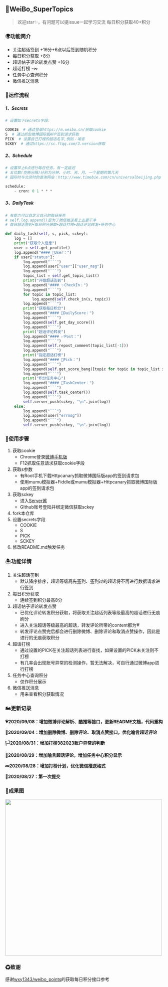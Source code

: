 ## 🎐WeiBo_SuperTopics

> 欢迎star✨，有问题可以提issue一起学习交流
> 每日积分获取40+积分



### 🌍功能简介


- 关注超话签到 +16分+6点以后签到随机积分
- 每日积分获取 +8分
- 超话帖子评论转发点赞 +16分
- 超话打榜 -∞
- 任务中心查询积分
- 微信推送消息


### 🚀运作流程

##### 1、Secrets

```python
# 设置如下secrets字段:

COOKIE  # 通过登录https://m.weibo.cn/获取cookie
S  # 通过抓包微博国际版APP签到请求获取
PICK  # 设置自己打榜的超话名字,例如：喻言
SCKEY  # 通过https://sc.ftqq.com/3.version获取
```

##### 2、Schedule

```python
# 设置早上6点进行每日任务，有一定延迟
# 五位数(空格分隔)分别为分钟、小时、天、月、一个星期的第几天
# 国际时与北京时的查询网站：http://www.timebie.com/cn/universalbeijing.php

schedule:
	- cron: 0 1 * * *
```

##### 3、DailyTask

```python
# 有能力可以自定义自己的每日任务
# self.log.append()是为了微信推送看上去更干净
# 每日超话签到+每日积分获取+超话打榜+超话评论转发+任务中心

def daily_task(self, s, pick, sckey):
    log = []
    print("获取个人信息")
    user = self.get_profile()
    log.append("#### 💫‍User：")
    if user["status"]:
        log.append("```")
        log.append(user["user"]["user_msg"])
        log.append("```")
        topic_list = self.get_topic_list()
        print("开始超话签到")
        log.append("#### ✨CheckIn：")
        log.append("```")
        for topic in topic_list:
            log.append(self.check_in(s, topic))
        log.append("```")
        print("获取每日积分")
        log.append("#### 🔰DailyScore：")
        log.append("```")
        log.append(self.get_day_score())
        log.append("```")
        print("超话评论转发")
        log.append("#### ✅Post：")
        log.append("```")
        log.append(self.repost_comment(topic_list[-1]))
        log.append("```")
        print("指定超话打榜")
        log.append("#### 💓Pick：")
        log.append("```")
        log.append(self.get_score_bang([topic for topic in topic_list if topic["topic_title"] == pick]))
        log.append("```")
        print("积分任务中心")
        log.append("#### 🌈TaskCenter：")
        log.append("```")
        log.append(self.task_center())
        log.append("```")
        self.server_push(sckey, "\n".join(log))
    else:
        log.append("```")
        log.append(user["errmsg"])
        log.append("```")
        self.server_push(sckey, "\n".join(log))
```



### 🚧使用步骤

1. 获取cookie
   - Chrome登录[微博手机版](https://m.weibo.cn/)
   - F12抓取任意请求获取cookie字段
2. 获取s参数
   - 有Root手机下载Httpcanary抓取微博国际版app的签到请求包
   - 使用mumu模拟器+Fiddle或mumu模拟器+Httpcanary抓取微博国际版app的签到请求包
3. 获取sckey
   - 进入[Server酱](https://sc.ftqq.com/3.version)
   - GIthub账号登陆并绑定微信获取sckey
4. fork本仓库
5. 设置secrets字段
   - COOKIE
   - S
   - PICK
   - SCKEY
6. 修改README.md触发任务



### 🏝功能详情

1. 关注超话签到
   - 默认降序排序，超话等级高先签到、签到过的超话将不再进行数据请求进行签到
2. 每日积分获取
   - 连续签到积分最高8分
3. 超话帖子评论转发点赞
   - 已优化评论转发积分获取，将获取关注超话列表等级最高的超话进行无痕刷分
   - 进入关注超话等级最高的超话，转发评论所带的content都为💗
   - 转发评论点赞完后都会进行删除微博、删除评论和取消点赞操作，因此是进行的无痕获取积分
4. 超话打榜
   - 通过设置的PICK在关注超话列表进行查找，如果设置的PICK未关注则不打榜
   - 有几率会出现账号异常的检测操作，暂无法解决，可自行通过微博app进行打榜
5. 任务中心查询积分
   - 仅作积分展示
6. 微信推送消息
   - 用来查看积分获取情况



### 🏍更新记录

**💗2020/09/08：增加微博评论解析、酷推等接口，更新README文档，代码重构**

**🎲2020/09/04：增加删除微博、删除评论、取消点赞接口，优化喻言超话评论**

**🏳2020/08/31：增加打榜382023账户异常的判断**

**🎉2020/08/29：增加喻言超话评论，增加任务中心积分显示**

**💤2020/08/28：增加打榜计划，优化微信推送格式**

**🌈2020/08/27：第一次提交**



### 🚁成果图



<img src="https://cdn.jsdelivr.net/gh/ReaJason/WeiBo_SuperTopics/Pictures/result.jpg" width = "500" div align=center />



### ♻致谢

感谢[wxy1343/weibo_points](https://github.com/wxy1343/weibo_points)的获取每日积分接口参考
